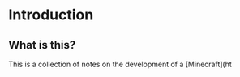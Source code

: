 # Introduction
## What is this?
This is a collection of notes on the development of a [Minecraft](ht
